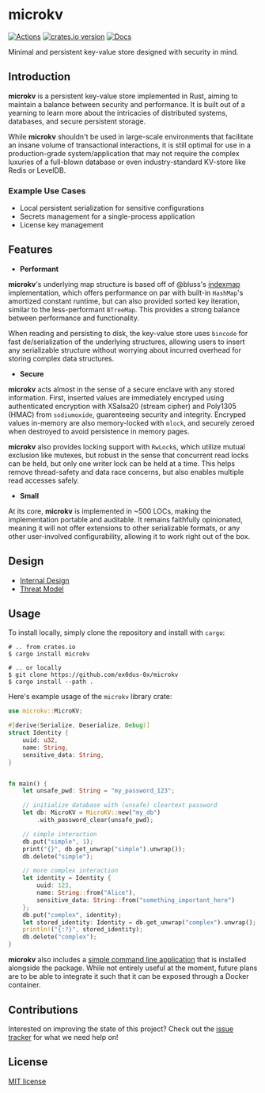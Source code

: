# microkv

[![Actions][actions-badge]][actions-url]
[![crates.io version][crates-microkv-badge]][crates-microkv]
[![Docs][docs-badge]][docs.rs]

[actions-badge]: https://github.com/ex0dus-0x/microkv/workflows/CI/badge.svg?branch=master
[actions-url]: https://github.com/ex0dus-0x/microkv/actions

[crates-microkv-badge]: https://img.shields.io/crates/v/microkv.svg
[crates-microkv]: https://crates.io/crates/microkv

[docs-badge]: https://docs.rs/microkv/badge.svg
[docs.rs]: https://docs.rs/microkv

Minimal and persistent key-value store designed with security in mind.

## Introduction

__microkv__ is a persistent key-value store implemented in Rust, aiming to maintain a balance between security and performance. It is built out of a yearning to learn more about the intricacies of distributed systems, databases, and secure persistent storage.

While __microkv__ shouldn't be used in large-scale environments that facilitate an insane volume of transactional interactions,
it is still optimal for use in a production-grade system/application that may not require the complex luxuries of a
full-blown database or even industry-standard KV-store like Redis or LevelDB.

### Example Use Cases

* Local persistent serialization for sensitive configurations
* Secrets management for a single-process application
* License key management

## Features

* __Performant__

__microkv__'s underlying map structure is based off of @bluss's [indexmap](https://github.com/bluss/indexmap) implementation, which offers performance on par with built-in `HashMap`'s amortized constant runtime, but can also provided sorted key iteration, similar to the less-performant `BTreeMap`. This provides a strong balance between performance and functionality.

When reading and persisting to disk, the key-value store uses `bincode` for fast de/serialization of the underlying structures, allowing users to insert any serializable structure without worrying about incurred overhead for storing complex data structures.

* __Secure__

__microkv__ acts almost in the sense of a secure enclave with any stored information. First, inserted values are immediately encryped using authenticated encryption with XSalsa20 (stream cipher) and Poly1305 (HMAC) from `sodiumoxide`, guarenteeing security and integrity. Encryped values in-memory are also memory-locked with `mlock`, and securely zeroed when destroyed to avoid persistence in memory pages.

__microkv__ also provides locking support with `RwLock`s, which utilize mutual exclusion like mutexes, but robust in the sense that concurrent read locks can be held, but only one writer lock can be held at a time. This helps remove thread-safety and data race concerns, but also enables multiple read accesses safely.

* __Small__

At its core, __microkv__ is implemented in ~500 LOCs, making the implementation portable and auditable. It remains faithfully opinionated, meaning it will not offer extensions to other serializable formats, or any other user-involved configurability, allowing it to work right out of the box.

## Design

* [Internal Design](https://github.com/ex0dus-0x/microkv/wiki)
* [Threat Model](https://github.com/ex0dus-0x/microkv/wiki/Threat-Model)

## Usage

To install locally, simply clone the repository and install with `cargo`:

```
# .. from crates.io
$ cargo install microkv

# .. or locally
$ git clone https://github.com/ex0dus-0x/microkv
$ cargo install --path .
```

Here's example usage of the `microkv` library crate:

```rust
use microkv::MicroKV;

#[derive(Serialize, Deserialize, Debug)]
struct Identity {
    uuid: u32,
    name: String,
    sensitive_data: String,
}


fn main() {
    let unsafe_pwd: String = "my_password_123";

    // initialize database with (unsafe) cleartext password
    let db: MicroKV = MicroKV::new("my_db")
        .with_password_clear(unsafe_pwd);

    // simple interaction
    db.put("simple", 1);
    print("{}", db.get_unwrap("simple").unwrap());
    db.delete("simple");

    // more complex interaction
    let identity = Identity {
        uuid: 123,
        name: String::from("Alice"),
        sensitive_data: String::from("something_important_here")
    };
    db.put("complex", identity);
    let stored_identity: Identity = db.get_unwrap("complex").unwrap();
    println!("{:?}", stored_identity);
    db.delete("complex");
}
```

__microkv__ also includes a [simple command line application](https://github.com/ex0dus-0x/microkv/tree/master/cli)
that is installed alongside the package. While not entirely useful at the moment, future plans are to be able 
to integrate it such that it can be exposed through a Docker container.

## Contributions

Interested on improving the state of this project? Check out the [issue tracker](https://github.com/ex0dus-0x/microkv/issues) for what we need help on!

## License

[MIT license](https://codemuch.tech/docs/license.txt)
